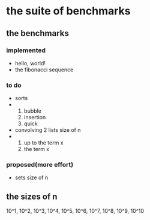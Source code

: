 # the suite of benchmarks


## the benchmarks

### implemented
- hello, world!
- the fibonacci sequence



### to do
- sorts
- 1. bubble
  2. insertion
  3. quick
- convolving 2 lists size of n
- 1. up to the term x
  2. the term x


### proposed(more effort)
- sets size of n

## the sizes of n

10^1, 10^2, 10^3, 10^4, 10^5, 10^6, 10^7, 10^8, 10^9, 10^10

